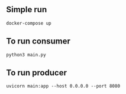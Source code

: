 ## Simple run

```
docker-compose up
```

## To run consumer

```
python3 main.py
```

## To run producer

```
uvicorn main:app --host 0.0.0.0 --port 8080
```